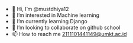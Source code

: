 - 👋 Hi, I’m @mustdhiya12
- 👀 I’m interested in Machine learning
- 🌱 I’m currently learning Django
- 💞️ I’m looking to collaborate on github school
- 📫 How to reach me 2111101441149@umkt.ac.id
